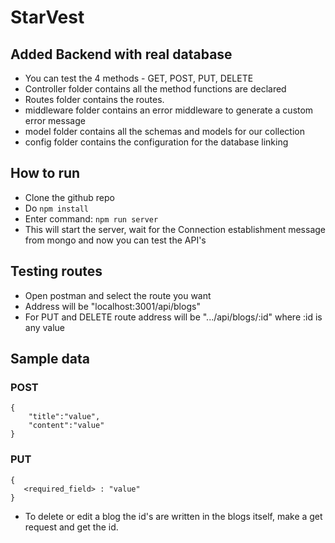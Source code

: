 # StarVest

## Added Backend with real database
- You can test the 4 methods - GET, POST, PUT, DELETE
- Controller folder contains all the method functions are declared
- Routes folder contains the routes.
- middleware folder contains an error middleware to generate a custom error message
- model folder contains all the schemas and models for our collection
- config folder contains the configuration for the database linking

## How to run
- Clone the github repo
- Do ```npm install```
- Enter command: ```npm run server```
- This will start the server, wait for the Connection establishment message from mongo and now you can test the API's

## Testing routes
- Open postman and select the route you want
- Address will be "localhost:3001/api/blogs"
- For PUT and DELETE route address will be ".../api/blogs/:id" where :id is any value

## Sample data
### POST
```
{
    "title":"value",
    "content":"value"
}
```

### PUT
```
{
   <required_field> : "value"
}
```

- To delete or edit a blog the id's are written in the blogs itself, make a get request and get the id.